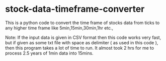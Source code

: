 # stock-data-timeframe-converter
This is a python code to convert the time frame of stocks data from ticks to any higher time frame like 5min,15min,30min,1hr etc.,

Note: If the input data is given in CSV format then this code works very fast, but if given as some txt file with space as delimiter ( as used in this code ), then this program takes a lot of time to run.
It almost took 2 hrs for me to process 2.5 years of 1min data into 15mins.
